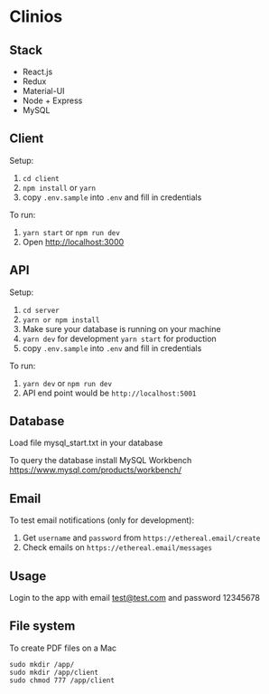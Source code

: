 # Clinios

## Stack

- React.js
- Redux
- Material-UI
- Node + Express
- MySQL

## Client

Setup:

1. `cd client`
2. `npm install` or `yarn`
3. copy `.env.sample` into `.env` and fill in credentials

To run:

1. `yarn start` or `npm run dev`
2. Open [http://localhost:3000](http://localhost:3000)

## API

Setup:

1. `cd server`
2. `yarn or npm install`
3. Make sure your database is running on your machine
4. `yarn dev` for development `yarn start` for production
5. copy `.env.sample` into `.env` and fill in credentials

To run:

1. `yarn dev` or `npm run dev`
2. API end point would be `http://localhost:5001`

## Database

Load file mysql_start.txt in your database

To query the database install MySQL Workbench
https://www.mysql.com/products/workbench/

## Email

To test email notifications (only for development):

1. Get `username` and `password` from `https://ethereal.email/create`
2. Check emails on `https://ethereal.email/messages`

## Usage

Login to the app with email test@test.com and password 12345678

## File system

To create PDF files on a Mac

    sudo mkdir /app/
    sudo mkdir /app/client
    sudo chmod 777 /app/client

